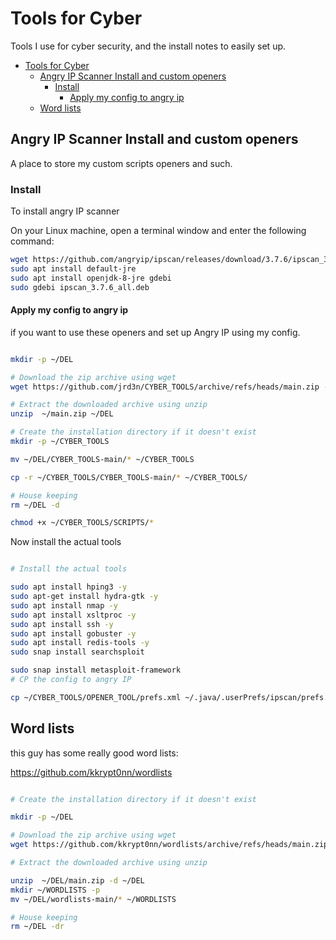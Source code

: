# Tools for Cyber

Tools I use for cyber security, and the install notes to easily set up.

<!-- TOC -->

- [Tools for Cyber](#tools-for-cyber)
  - [Angry IP Scanner Install and custom openers](#angry-ip-scanner-install-and-custom-openers)
    - [Install](#install)
      - [Apply my config to angry ip](#apply-my-config-to-angry-ip)
  - [Word lists](#word-lists)

<!-- /TOC -->

## Angry IP Scanner Install and custom openers

A place to store my custom scripts openers and such.

### Install

To install angry IP scanner

On your Linux machine, open a terminal window and enter the following command:

```bash
wget https://github.com/angryip/ipscan/releases/download/3.7.6/ipscan_3.7.6_all.deb
sudo apt install default-jre
sudo apt install openjdk-8-jre gdebi
sudo gdebi ipscan_3.7.6_all.deb
```

#### Apply my config to angry ip

if you want to use these openers and set up Angry IP using my config.

```bash

mkdir -p ~/DEL

# Download the zip archive using wget
wget https://github.com/jrd3n/CYBER_TOOLS/archive/refs/heads/main.zip -P ~/DEL

# Extract the downloaded archive using unzip
unzip  ~/main.zip ~/DEL

# Create the installation directory if it doesn't exist
mkdir -p ~/CYBER_TOOLS

mv ~/DEL/CYBER_TOOLS-main/* ~/CYBER_TOOLS

cp -r ~/CYBER_TOOLS/CYBER_TOOLS-main/* ~/CYBER_TOOLS/

# House keeping
rm ~/DEL -d

chmod +x ~/CYBER_TOOLS/SCRIPTS/*

```

Now install the actual tools

```bash

# Install the actual tools

sudo apt install hping3 -y
sudo apt-get install hydra-gtk -y
sudo apt install nmap -y
sudo apt install xsltproc -y
sudo apt install ssh -y
sudo apt install gobuster -y
sudo apt install redis-tools -y
sudo snap install searchsploit

sudo snap install metasploit-framework
# CP the config to angry IP

cp ~/CYBER_TOOLS/OPENER_TOOL/prefs.xml ~/.java/.userPrefs/ipscan/prefs.xml 
```

## Word lists

this guy has some really good word lists:

https://github.com/kkrypt0nn/wordlists

```bash

# Create the installation directory if it doesn't exist

mkdir -p ~/DEL

# Download the zip archive using wget
wget https://github.com/kkrypt0nn/wordlists/archive/refs/heads/main.zip -P ~/DEL

# Extract the downloaded archive using unzip

unzip  ~/DEL/main.zip -d ~/DEL
mkdir ~/WORDLISTS -p
mv ~/DEL/wordlists-main/* ~/WORDLISTS

# House keeping
rm ~/DEL -dr

```